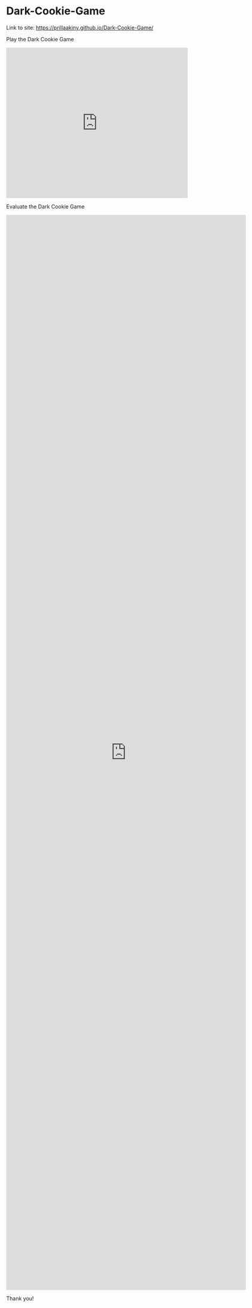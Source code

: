 # Dark-Cookie-Game

Link to site: https://prillaakiny.github.io/Dark-Cookie-Game/

Play the Dark Cookie Game

<iframe src="https://scratch.mit.edu/projects/704537556/embed" allowtransparency="true" width="485" height="402" frameborder="0" scrolling="no" allowfullscreen></iframe>

Evaluate the Dark Cookie Game

<iframe src="https://docs.google.com/forms/d/e/1FAIpQLSd7gvXrlQzW6C9qSa26gbVI989L6n5DKAUa8hLnjEmmIzKSTg/viewform?embedded=true" width="640" height="2872" frameborder="0" marginheight="0" marginwidth="0">Loading…</iframe>

Thank you!
